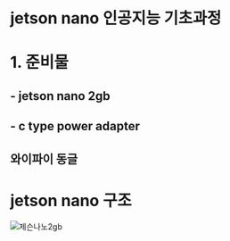 # jetson nano 인공지능 기초과정
# 1. 준비물
## -  jetson nano 2gb
## -  c type power adapter
## 와이파이 동글
# jetson nano 구조
![제슨나노2gb](https://user-images.githubusercontent.com/92077615/196316580-70196b49-9d94-448b-a90d-ea7c82841e6e.jpg)


#
#
